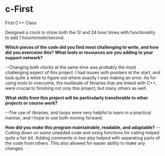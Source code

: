 # c-First
First C++ Class

  Designed a clock to show both the 12 and 24 hour times with functionality to add 1 hour/minute/second. 
    
    
**Which pieces of the code did you find most challenging to write, and how did you overcome this? What tools or resources are you adding to your support network?**

  --Changing both clocks at the same time was probably the most challenging aspect of this project. I had issues with pointers at the start, and took quite a while to figure out where exactly I was making an error.
  As for using tools to overcome, the multitude of libraries that are linked with C++, were crucial to finishing not only this project, but many others as well. 
  
**What skills from this project will be particularly transferable to other projects or course work?**

  --The use of libraries, and loops were very helpful to learn in a practical manner, and I hope to use both moving forward. 
  
**How did you make this program maintainable, readable, and adaptable?**
  --Cutting down on some uneeded code and using functions for calling helped quite a fair bit. Adding comments in line also helped with separating parts of the code from     others. This also allowed for easier ability to make any changes. 
